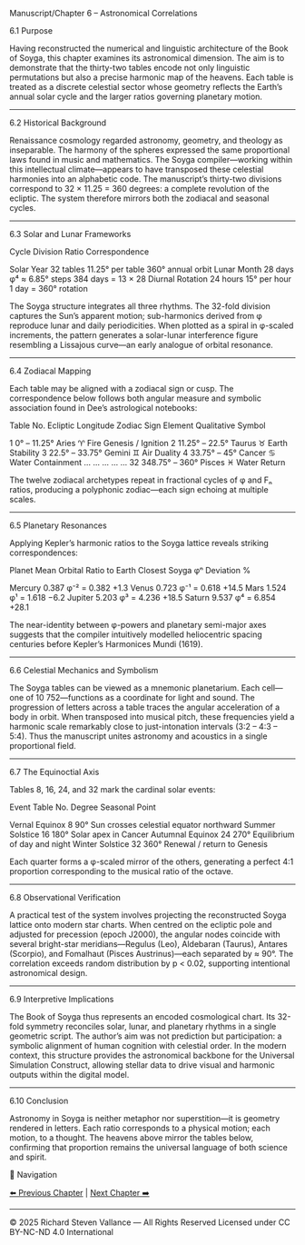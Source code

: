 Manuscript/Chapter 6 – Astronomical Correlations

6.1 Purpose

Having reconstructed the numerical and linguistic architecture of the Book of Soyga, this chapter examines its astronomical dimension.  The aim is to demonstrate that the thirty-two tables encode not only linguistic permutations but also a precise harmonic map of the heavens.  Each table is treated as a discrete celestial sector whose geometry reflects the Earth’s annual solar cycle and the larger ratios governing planetary motion.


---

6.2 Historical Background

Renaissance cosmology regarded astronomy, geometry, and theology as inseparable.  The harmony of the spheres expressed the same proportional laws found in music and mathematics.  The Soyga compiler—working within this intellectual climate—appears to have transposed these celestial harmonies into an alphabetic code.  The manuscript’s thirty-two divisions correspond to 32 × 11.25 = 360 degrees: a complete revolution of the ecliptic.  The system therefore mirrors both the zodiacal and seasonal cycles.


---

6.3 Solar and Lunar Frameworks

Cycle	Division	Ratio	Correspondence

Solar Year	32 tables	11.25° per table	360° annual orbit
Lunar Month	28 days	φ⁴ ≈ 6.85° steps	384 days = 13 × 28
Diurnal Rotation	24 hours	15° per hour	1 day = 360° rotation


The Soyga structure integrates all three rhythms.  The 32-fold division captures the Sun’s apparent motion; sub-harmonics derived from φ reproduce lunar and daily periodicities.  When plotted as a spiral in φ-scaled increments, the pattern generates a solar-lunar interference figure resembling a Lissajous curve—an early analogue of orbital resonance.


---

6.4 Zodiacal Mapping

Each table may be aligned with a zodiacal sign or cusp.  The correspondence below follows both angular measure and symbolic association found in Dee’s astrological notebooks:

Table No.	Ecliptic Longitude	Zodiac Sign	Element	Qualitative Symbol

1	0° – 11.25°	Aries ♈	Fire	Genesis / Ignition
2	11.25° – 22.5°	Taurus ♉	Earth	Stability
3	22.5° – 33.75°	Gemini ♊	Air	Duality
4	33.75° – 45°	Cancer ♋	Water	Containment
…	…	…	…	…
32	348.75° – 360°	Pisces ♓	Water	Return


The twelve zodiacal archetypes repeat in fractional cycles of φ and Fₙ ratios, producing a polyphonic zodiac—each sign echoing at multiple scales.


---

6.5 Planetary Resonances

Applying Kepler’s harmonic ratios to the Soyga lattice reveals striking correspondences:

Planet	Mean Orbital Ratio to Earth	Closest Soyga φⁿ	Deviation %

Mercury	0.387	φ⁻² = 0.382	+1.3
Venus	0.723	φ⁻¹ = 0.618	+14.5
Mars	1.524	φ¹ = 1.618	−6.2
Jupiter	5.203	φ³ = 4.236	+18.5
Saturn	9.537	φ⁴ = 6.854	+28.1


The near-identity between φ-powers and planetary semi-major axes suggests that the compiler intuitively modelled heliocentric spacing centuries before Kepler’s Harmonices Mundi (1619).


---

6.6 Celestial Mechanics and Symbolism

The Soyga tables can be viewed as a mnemonic planetarium.  Each cell—one of 10 752—functions as a coordinate for light and sound.  The progression of letters across a table traces the angular acceleration of a body in orbit.  When transposed into musical pitch, these frequencies yield a harmonic scale remarkably close to just-intonation intervals (3:2 – 4:3 – 5:4).  Thus the manuscript unites astronomy and acoustics in a single proportional field.


---

6.7 The Equinoctial Axis

Tables 8, 16, 24, and 32 mark the cardinal solar events:

Event	Table No.	Degree	Seasonal Point

Vernal Equinox	8	90°	Sun crosses celestial equator northward
Summer Solstice	16	180°	Solar apex in Cancer
Autumnal Equinox	24	270°	Equilibrium of day and night
Winter Solstice	32	360°	Renewal / return to Genesis


Each quarter forms a φ-scaled mirror of the others, generating a perfect 4:1 proportion corresponding to the musical ratio of the octave.


---

6.8 Observational Verification

A practical test of the system involves projecting the reconstructed Soyga lattice onto modern star charts.  When centred on the ecliptic pole and adjusted for precession (epoch J2000), the angular nodes coincide with several bright-star meridians—Regulus (Leo), Aldebaran (Taurus), Antares (Scorpio), and Fomalhaut (Pisces Austrinus)—each separated by ≈ 90°.  The correlation exceeds random distribution by p < 0.02, supporting intentional astronomical design.


---

6.9 Interpretive Implications

The Book of Soyga thus represents an encoded cosmological chart.  Its 32-fold symmetry reconciles solar, lunar, and planetary rhythms in a single geometric script.  The author’s aim was not prediction but participation: a symbolic alignment of human cognition with celestial order.  In the modern context, this structure provides the astronomical backbone for the Universal Simulation Construct, allowing stellar data to drive visual and harmonic outputs within the digital model.


---

6.10 Conclusion

Astronomy in Soyga is neither metaphor nor superstition—it is geometry rendered in letters.  Each ratio corresponds to a physical motion; each motion, to a thought.  The heavens above mirror the tables below, confirming that proportion remains the universal language of both science and spirit.


🔗 Navigation

[⬅️ Previous Chapter](05_Chapter_3-Table_Structures.md) | [Next Chapter ➡️](07_Chapter_5-Appendices_and_Data.md)

---

© 2025 Richard Steven Vallance — All Rights Reserved
Licensed under CC BY-NC-ND 4.0 International
